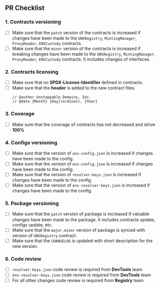## PR Checklist

### 1. Contracts versioning
- [ ] Make sure that the `patch` version of the contracts is increased if changes have been made to the `UNSRegistry`, `MintingManager`, `ProxyReader`, `ENSCustody` contracts.
- [ ] Make sure that the `minor` version of the contracts is increased if breaking changes have been made to the `UNSRegistry`, `MintingManager`, `ProxyReader`, `ENSCustody` contracts. It includes changes of interfaces.
### 2. Contracts licensing
- [ ] Make sure that no **SPDX-License-Identifier** defined in contracts.
- [ ] Make sure that the **header** is added to the new contract files.
  ```
  // @author Unstoppable Domains, Inc.
  // @date {Month} {Day}(ordinal), {Year}
  ```
### 3. Coverage
- [ ] Make sure that the coverage of contracts has not decreased and strive **100%**
### 4. Configs versioning
- [ ] Make sure that the version of `uns-config.json` is increased if changes have been made to the config.
- [ ] Make sure that the version of `ens-config.json` is increased if changes have been made to the config.
- [ ] Make sure that the version of `resolver-keys.json` is increased if changes have been made to the config.
- [ ] Make sure that the version of `ens-resolver-keys.json` is increased if changes have been made to the config.
### 5. Package versioning
- [ ] Make sure that the `patch` version of package is increased if valuable changes have been made to the package. It includes contracts update, configs update, etc.
- [ ] Make sure that the `major.minor` version of package is synced with version of `UNSRegistry` contract.
- [ ] Make sure that the `CHANGELOG` is updated with short description for the new version.
### 6. Code review
- [ ] `resolver-keys.json` code review is required from **DevTools** team
- [ ] `ens-resolver-keys.json` code review is required from **DevTools** team
- [ ] For all other changes code review is required from **Registry** team
